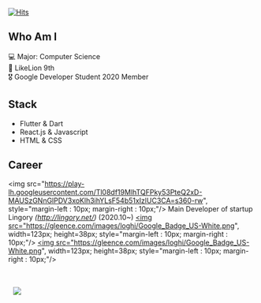 [![Hits](https://hits.seeyoufarm.com/api/count/incr/badge.svg?url=https%3A%2F%2Fgithub.com%2Fhaesoo9410&count_bg=%23EB8B10&title_bg=%23684327&icon=&icon_color=%23E7E7E7&title=VISIT&edge_flat=false)](https://github.com/milkness)

## Who Am I
💻 Major: Computer Science  <br>
🦁 LikeLion 9th <br>
🎖 Google Developer Student 2020 Member

## Stack
- Flutter & Dart
- React.js & Javascript
- HTML & CSS

## Career

  <img 
        src="https://play-lh.googleusercontent.com/Tl08df19MlhTQFPky53PteQ2xD-MAUSzGNnGlPDV3xoKlh3ihYLsF54b51xIzlUC3CA=s360-rw",
        style="margin-left : 10px; margin-right : 10px;"/>
Main Developer of startup Lingory _(http://lingory.net/)_ (2020.10~)
<a href="https://play.google.com/store/apps/details?id=org.languageapp.lingory">
    <img 
        src="https://gleence.com/images/loghi/Google_Badge_US-White.png",
         width=123px;
         height=38px;
        style="margin-left : 10px; margin-right : 10px;"/>
</a>
<a href="https://play.google.com/store/apps/details?id=org.languageapp.lingory">
    <img 
        src="https://gleence.com/images/loghi/Google_Badge_US-White.png",
         width=123px;
         height=38px;
        style="margin-left : 10px; margin-right : 10px;"/>
</a>




<br>
<br>
<a href="https://muhly.tistory.com/">
    <img 
        src="http://img.shields.io/badge/-Tech%20Blog-655ced?style=flat&logo=github&link=https://muhly.tistory.com/"
        style="height : auto; margin-left : 10px; margin-right : 10px;"/>
</a>
